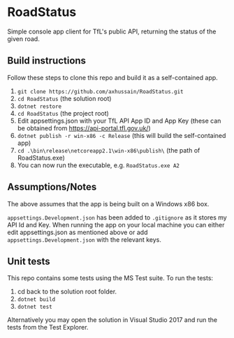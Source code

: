 # RoadStatus
Simple console app client for TfL's public API, returning the status of the given road.

## Build instructions
Follow these steps to clone this repo and build it as a self-contained app.

1. `git clone https://github.com/axhussain/RoadStatus.git`
2. `cd RoadStatus` (the solution root)
3. `dotnet restore`
4. `cd RoadStatus` (the project root)
5. Edit appsettings.json with your TfL API App ID and App Key (these can be obtained from https://api-portal.tfl.gov.uk/)
6. `dotnet publish -r win-x86 -c Release` (this will build the self-contained app)
7. `cd .\bin\release\netcoreapp2.1\win-x86\publish\` (the path of RoadStatus.exe)
8. You can now run the executable, e.g. `RoadStatus.exe A2`

## Assumptions/Notes
The above assumes that the app is being built on a Windows x86 box.

`appsettings.Development.json` has been added to `.gitignore` as it stores my API Id and Key. When running the app on your local machine you can either edit appsettings.json as mentioned above or add `appsettings.Development.json` with the relevant keys.

## Unit tests
This repo contains some tests using the MS Test suite. To run the tests:
1. cd back to the solution root folder.
2. `dotnet build`
3. `dotnet test`

Alternatively you may open the solution in Visual Studio 2017 and run the tests from the Test Explorer.
